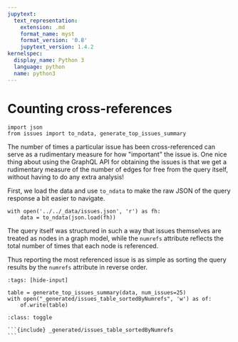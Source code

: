 ```yaml
---
jupytext:
  text_representation:
    extension: .md
    format_name: myst
    format_version: '0.8'
    jupytext_version: 1.4.2
kernelspec:
  display_name: Python 3
  language: python
  name: python3
---
```


# Counting cross-references

```{code-cell}
import json
from issues import to_ndata, generate_top_issues_summary
```

The number of times a particular issue has been cross-referenced can serve as
a rudimentary measure for how "important" the issue is.
One nice thing about using the GraphQL API for obtaining the issues is that
we get a rudimentary measure of the number of edges for free from the query
itself, without having to do any extra analysis!

First, we load the data and use `to_ndata` to make the raw JSON of the query
response a bit easier to navigate.

```{code-cell}
with open('../../_data/issues.json', 'r') as fh:
    data = to_ndata(json.load(fh))
```

The query itself was structured in such a way that issues themselves are
treated as nodes in a graph model, while the `numrefs` attribute reflects the
total number of times that each node is referenced.

Thus reporting the most referenced issue is as simple as sorting the query
results by the `numrefs` attribute in reverse order.

```{code-cell}
:tags: [hide-input]

table = generate_top_issues_summary(data, num_issues=25)
with open("_generated/issues_table_sortedByNumrefs", 'w') as of:
    of.write(table)
```

````{admonition} 25 most cross-referenced issues
:class: toggle

```{include} _generated/issues_table_sortedByNumrefs
```
````
